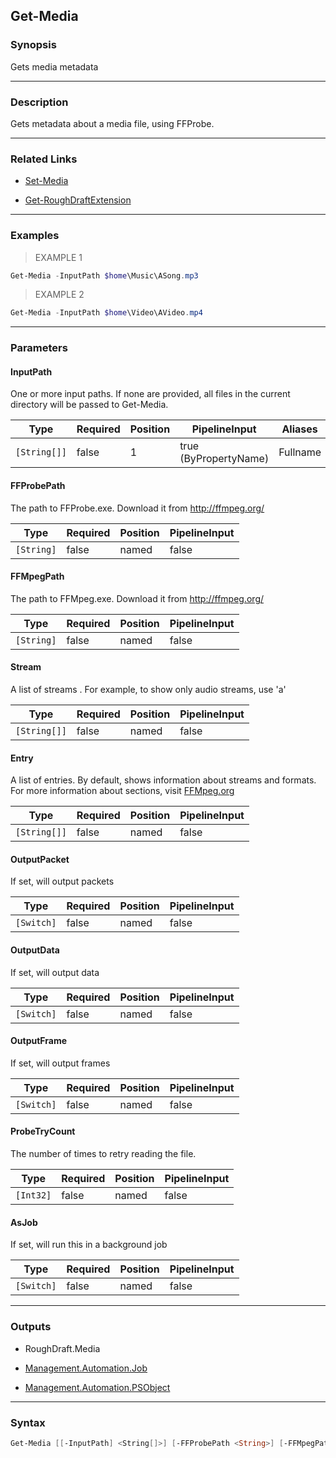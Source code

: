 Get-Media
---------

### Synopsis
Gets media metadata

---

### Description

Gets metadata about a media file, using FFProbe.

---

### Related Links
* [Set-Media](Set-Media.md)

* [Get-RoughDraftExtension](Get-RoughDraftExtension.md)

---

### Examples
> EXAMPLE 1

```PowerShell
Get-Media -InputPath $home\Music\ASong.mp3
```
> EXAMPLE 2

```PowerShell
Get-Media -InputPath $home\Video\AVideo.mp4
```

---

### Parameters
#### **InputPath**
One or more input paths.
If none are provided, all files in the current directory will be passed to Get-Media.

|Type        |Required|Position|PipelineInput        |Aliases |
|------------|--------|--------|---------------------|--------|
|`[String[]]`|false   |1       |true (ByPropertyName)|Fullname|

#### **FFProbePath**
The path to FFProbe.exe.  Download it from http://ffmpeg.org/

|Type      |Required|Position|PipelineInput|
|----------|--------|--------|-------------|
|`[String]`|false   |named   |false        |

#### **FFMpegPath**
The path to FFMpeg.exe.  Download it from http://ffmpeg.org/

|Type      |Required|Position|PipelineInput|
|----------|--------|--------|-------------|
|`[String]`|false   |named   |false        |

#### **Stream**
A list of streams .
For example, to show only audio streams, use 'a'

|Type        |Required|Position|PipelineInput|
|------------|--------|--------|-------------|
|`[String[]]`|false   |named   |false        |

#### **Entry**
A list of entries.
By default, shows information about streams and formats.
For more information about sections, visit [FFMpeg.org](https://ffmpeg.org/ffprobe.html#Main-options)

|Type        |Required|Position|PipelineInput|
|------------|--------|--------|-------------|
|`[String[]]`|false   |named   |false        |

#### **OutputPacket**
If set, will output packets

|Type      |Required|Position|PipelineInput|
|----------|--------|--------|-------------|
|`[Switch]`|false   |named   |false        |

#### **OutputData**
If set, will output data

|Type      |Required|Position|PipelineInput|
|----------|--------|--------|-------------|
|`[Switch]`|false   |named   |false        |

#### **OutputFrame**
If set, will output frames

|Type      |Required|Position|PipelineInput|
|----------|--------|--------|-------------|
|`[Switch]`|false   |named   |false        |

#### **ProbeTryCount**
The number of times to retry reading the file.

|Type     |Required|Position|PipelineInput|
|---------|--------|--------|-------------|
|`[Int32]`|false   |named   |false        |

#### **AsJob**
If set, will run this in a background job

|Type      |Required|Position|PipelineInput|
|----------|--------|--------|-------------|
|`[Switch]`|false   |named   |false        |

---

### Outputs
* RoughDraft.Media

* [Management.Automation.Job](https://learn.microsoft.com/en-us/dotnet/api/System.Management.Automation.Job)

* [Management.Automation.PSObject](https://learn.microsoft.com/en-us/dotnet/api/System.Management.Automation.PSObject)

---

### Syntax
```PowerShell
Get-Media [[-InputPath] <String[]>] [-FFProbePath <String>] [-FFMpegPath <String>] [-Stream <String[]>] [-Entry <String[]>] [-OutputPacket] [-OutputData] [-OutputFrame] [-ProbeTryCount <Int32>] [-AsJob] [<CommonParameters>]
```
